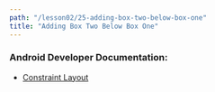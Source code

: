 ```yaml
---
path: "/lesson02/25-adding-box-two-below-box-one"
title: "Adding Box Two Below Box One"
---
```

<youtube id="je5_n_aPjYI"></youtube>

<h3 id="android-developer-documentation-">Android Developer Documentation:</h3>
<ul>
<li><a target="_blank" href="https://developer.android.com/reference/android/support/constraint/ConstraintLayout">Constraint Layout</a></li>
</ul>
